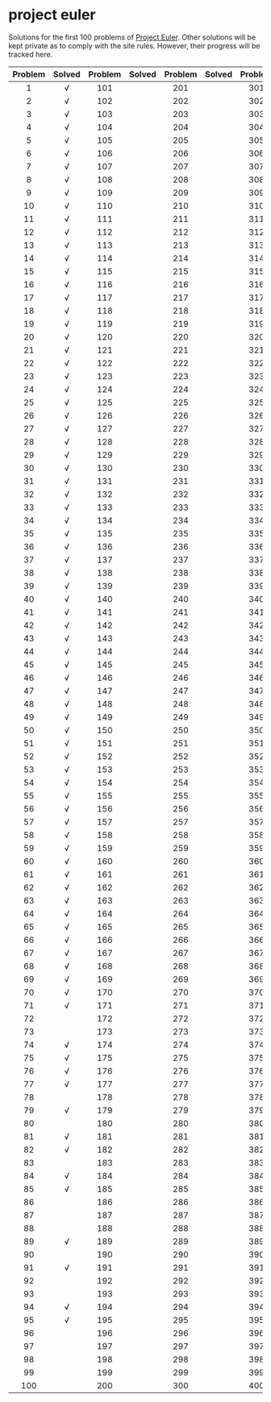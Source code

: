 # project euler

Solutions for the first 100 problems of [Project Euler](https://projecteuler.net/). Other solutions will be kept private as to comply with the site rules. However, their progress will be tracked here.

| Problem |  Solved | Problem |  Solved | Problem |  Solved | Problem |  Solved | Problem |  Solved | Problem |  Solved | Problem |  Solved | Problem |  Solved | Problem |  Solved |
| :-----: | :-----: | :-----: | :-----: | :-----: | :-----: | :-----: | :-----: | :-----: | :-----: | :-----: | :-----: | :-----: | :-----: | :-----: | :-----: | :-----: | :-----: |
|    1    |    √    |   101   |         |   201   |         |   301   |         |   401   |         |   501   |         |   601   |         |   701   |         |   801   |         |
|    2    |    √    |   102   |         |   202   |         |   302   |         |   402   |         |   502   |         |   602   |         |   702   |         |   802   |         |
|    3    |    √    |   103   |         |   203   |         |   303   |         |   403   |         |   503   |         |   603   |         |   703   |         |   803   |         |
|    4    |    √    |   104   |         |   204   |         |   304   |         |   404   |         |   504   |         |   604   |         |   704   |         |   804   |         |
|    5    |    √    |   105   |         |   205   |         |   305   |         |   405   |         |   505   |         |   605   |         |   705   |         |   805   |         |
|    6    |    √    |   106   |         |   206   |         |   306   |         |   406   |         |   506   |         |   606   |         |   706   |         |   806   |         |
|    7    |    √    |   107   |         |   207   |         |   307   |         |   407   |         |   507   |         |   607   |         |   707   |         |   807   |         |
|    8    |    √    |   108   |         |   208   |         |   308   |         |   408   |         |   508   |         |   608   |         |   708   |         |   808   |         |
|    9    |    √    |   109   |         |   209   |         |   309   |         |   409   |         |   509   |         |   609   |         |   709   |         |   809   |         |
|   10    |    √    |   110   |         |   210   |         |   310   |         |   410   |         |   510   |         |   610   |         |   710   |         |   810   |         |
|   11    |    √    |   111   |         |   211   |         |   311   |         |   411   |         |   511   |         |   611   |         |   711   |         |   811   |         |
|   12    |    √    |   112   |         |   212   |         |   312   |         |   412   |         |   512   |         |   612   |         |   712   |         |   812   |         |
|   13    |    √    |   113   |         |   213   |         |   313   |         |   413   |         |   513   |         |   613   |         |   713   |         |   813   |         |
|   14    |    √    |   114   |         |   214   |         |   314   |         |   414   |         |   514   |         |   614   |         |   714   |         |   814   |         |
|   15    |    √    |   115   |         |   215   |         |   315   |         |   415   |         |   515   |         |   615   |         |   715   |         |   815   |         |
|   16    |    √    |   116   |         |   216   |         |   316   |         |   416   |         |   516   |         |   616   |         |   716   |         |   816   |         |
|   17    |    √    |   117   |         |   217   |         |   317   |         |   417   |         |   517   |         |   617   |         |   717   |         |   817   |         |
|   18    |    √    |   118   |         |   218   |         |   318   |         |   418   |         |   518   |         |   618   |         |   718   |         |   818   |         |
|   19    |    √    |   119   |         |   219   |         |   319   |         |   419   |         |   519   |         |   619   |         |   719   |         |   819   |         |
|   20    |    √    |   120   |         |   220   |         |   320   |         |   420   |         |   520   |         |   620   |         |   720   |         |   820   |         |
|   21    |    √    |   121   |         |   221   |         |   321   |         |   421   |         |   521   |         |   621   |         |   721   |         |   821   |         |
|   22    |    √    |   122   |         |   222   |         |   322   |         |   422   |         |   522   |         |   622   |         |   722   |         |   822   |         |
|   23    |    √    |   123   |         |   223   |         |   323   |         |   423   |         |   523   |         |   623   |         |   723   |         |   823   |         |
|   24    |    √    |   124   |         |   224   |         |   324   |         |   424   |         |   524   |         |   624   |         |   724   |         |   824   |         |
|   25    |    √    |   125   |         |   225   |         |   325   |         |   425   |         |   525   |         |   625   |         |   725   |         |   825   |         |
|   26    |    √    |   126   |         |   226   |         |   326   |         |   426   |         |   526   |         |   626   |         |   726   |         |   826   |         |
|   27    |    √    |   127   |         |   227   |         |   327   |         |   427   |         |   527   |         |   627   |         |   727   |         |   827   |         |
|   28    |    √    |   128   |         |   228   |         |   328   |         |   428   |         |   528   |         |   628   |         |   728   |         |   828   |         |
|   29    |    √    |   129   |         |   229   |         |   329   |         |   429   |         |   529   |         |   629   |         |   729   |         |   829   |         |
|   30    |    √    |   130   |         |   230   |         |   330   |         |   430   |         |   530   |         |   630   |         |   730   |         |   830   |         |
|   31    |    √    |   131   |         |   231   |         |   331   |         |   431   |         |   531   |         |   631   |         |   731   |         |   831   |         |
|   32    |    √    |   132   |         |   232   |         |   332   |         |   432   |         |   532   |         |   632   |         |   732   |         |   832   |         |
|   33    |    √    |   133   |         |   233   |         |   333   |         |   433   |         |   533   |         |   633   |         |   733   |         |   833   |         |
|   34    |    √    |   134   |         |   234   |         |   334   |         |   434   |         |   534   |         |   634   |         |   734   |         |   834   |         |
|   35    |    √    |   135   |         |   235   |         |   335   |         |   435   |         |   535   |         |   635   |         |   735   |         |   835   |         |
|   36    |    √    |   136   |         |   236   |         |   336   |         |   436   |         |   536   |         |   636   |         |   736   |         |   836   |         |
|   37    |    √    |   137   |         |   237   |         |   337   |         |   437   |         |   537   |         |   637   |         |   737   |         |   837   |         |
|   38    |    √    |   138   |         |   238   |         |   338   |         |   438   |         |   538   |         |   638   |         |   738   |         |   838   |         |
|   39    |    √    |   139   |         |   239   |         |   339   |         |   439   |         |   539   |         |   639   |         |   739   |         |   839   |         |
|   40    |    √    |   140   |         |   240   |         |   340   |         |   440   |         |   540   |         |   640   |         |   740   |         |   840   |         |
|   41    |    √    |   141   |         |   241   |         |   341   |         |   441   |         |   541   |         |   641   |         |   741   |         |   841   |         |
|   42    |    √    |   142   |         |   242   |         |   342   |         |   442   |         |   542   |         |   642   |         |   742   |         |   842   |         |
|   43    |    √    |   143   |         |   243   |         |   343   |         |   443   |         |   543   |         |   643   |         |   743   |         |   843   |         |
|   44    |    √    |   144   |         |   244   |         |   344   |         |   444   |         |   544   |         |   644   |         |   744   |         |   844   |         |
|   45    |    √    |   145   |         |   245   |         |   345   |         |   445   |         |   545   |         |   645   |         |   745   |         |   845   |         |
|   46    |    √    |   146   |         |   246   |         |   346   |         |   446   |         |   546   |         |   646   |         |   746   |         |   846   |         |
|   47    |    √    |   147   |         |   247   |         |   347   |         |   447   |         |   547   |         |   647   |         |   747   |         |   847   |         |
|   48    |    √    |   148   |         |   248   |         |   348   |         |   448   |         |   548   |         |   648   |         |   748   |         |   848   |         |
|   49    |    √    |   149   |         |   249   |         |   349   |         |   449   |         |   549   |         |   649   |         |   749   |         |   849   |         |
|   50    |    √    |   150   |         |   250   |         |   350   |         |   450   |         |   550   |         |   650   |         |   750   |         |   850   |         |
|   51    |    √    |   151   |         |   251   |         |   351   |         |   451   |         |   551   |         |   651   |         |   751   |         |   851   |         |
|   52    |    √    |   152   |         |   252   |         |   352   |         |   452   |         |   552   |         |   652   |         |   752   |         |   852   |         |
|   53    |    √    |   153   |         |   253   |         |   353   |         |   453   |         |   553   |         |   653   |         |   753   |         |   853   |         |
|   54    |    √    |   154   |         |   254   |         |   354   |         |   454   |         |   554   |         |   654   |         |   754   |         |   854   |         |
|   55    |    √    |   155   |         |   255   |         |   355   |         |   455   |         |   555   |         |   655   |         |   755   |         |   855   |         |
|   56    |    √    |   156   |         |   256   |         |   356   |         |   456   |         |   556   |         |   656   |         |   756   |         |   856   |         |
|   57    |    √    |   157   |         |   257   |         |   357   |         |   457   |         |   557   |         |   657   |         |   757   |         |   857   |         |
|   58    |    √    |   158   |         |   258   |         |   358   |         |   458   |         |   558   |         |   658   |         |   758   |         |   858   |         |
|   59    |    √    |   159   |         |   259   |         |   359   |         |   459   |         |   559   |         |   659   |         |   759   |         |   859   |         |
|   60    |    √    |   160   |         |   260   |         |   360   |         |   460   |         |   560   |         |   660   |         |   760   |         |   860   |         |
|   61    |    √    |   161   |         |   261   |         |   361   |         |   461   |         |   561   |         |   661   |         |   761   |         |   861   |         |
|   62    |    √    |   162   |         |   262   |         |   362   |         |   462   |         |   562   |         |   662   |         |   762   |         |   862   |         |
|   63    |    √    |   163   |         |   263   |         |   363   |         |   463   |         |   563   |         |   663   |         |   763   |         |   863   |         |
|   64    |    √    |   164   |         |   264   |         |   364   |         |   464   |         |   564   |         |   664   |         |   764   |         |   864   |         |
|   65    |    √    |   165   |         |   265   |         |   365   |         |   465   |         |   565   |         |   665   |         |   765   |         |   865   |         |
|   66    |    √    |   166   |         |   266   |         |   366   |         |   466   |         |   566   |         |   666   |         |   766   |         |   866   |         |
|   67    |    √    |   167   |         |   267   |         |   367   |         |   467   |         |   567   |         |   667   |         |   767   |         |   867   |         |
|   68    |    √    |   168   |         |   268   |         |   368   |         |   468   |         |   568   |         |   668   |         |   768   |         |   868   |         |
|   69    |    √    |   169   |         |   269   |         |   369   |         |   469   |         |   569   |         |   669   |         |   769   |         |   869   |         |
|   70    |    √    |   170   |         |   270   |         |   370   |         |   470   |         |   570   |         |   670   |         |   770   |         |   870   |         |
|   71    |    √    |   171   |         |   271   |         |   371   |         |   471   |         |   571   |         |   671   |         |   771   |         |   871   |         |
|   72    |         |   172   |         |   272   |         |   372   |         |   472   |         |   572   |         |   672   |         |   772   |         |   872   |         |
|   73    |         |   173   |         |   273   |         |   373   |         |   473   |         |   573   |         |   673   |         |   773   |         |   873   |         |
|   74    |    √    |   174   |         |   274   |         |   374   |         |   474   |         |   574   |         |   674   |         |   774   |         |   874   |         |
|   75    |    √    |   175   |         |   275   |         |   375   |         |   475   |         |   575   |         |   675   |         |   775   |         |   875   |         |
|   76    |    √    |   176   |         |   276   |         |   376   |         |   476   |         |   576   |         |   676   |         |   776   |         |   876   |         |
|   77    |    √    |   177   |         |   277   |         |   377   |         |   477   |         |   577   |         |   677   |         |   777   |         |   877   |         |
|   78    |         |   178   |         |   278   |         |   378   |         |   478   |         |   578   |         |   678   |         |   778   |         |   878   |         |
|   79    |    √    |   179   |         |   279   |         |   379   |         |   479   |         |   579   |         |   679   |         |   779   |         |   879   |         |
|   80    |         |   180   |         |   280   |         |   380   |         |   480   |         |   580   |         |   680   |         |   780   |         |   880   |         |
|   81    |    √    |   181   |         |   281   |         |   381   |         |   481   |         |   581   |         |   681   |         |   781   |         |   881   |         |
|   82    |    √    |   182   |         |   282   |         |   382   |         |   482   |         |   582   |         |   682   |         |   782   |         |   882   |         |
|   83    |         |   183   |         |   283   |         |   383   |         |   483   |         |   583   |         |   683   |         |   783   |         |   883   |         |
|   84    |    √    |   184   |         |   284   |         |   384   |         |   484   |         |   584   |         |   684   |         |   784   |         |   884   |         |
|   85    |    √    |   185   |         |   285   |         |   385   |         |   485   |         |   585   |         |   685   |         |   785   |         |   885   |         |
|   86    |         |   186   |         |   286   |         |   386   |         |   486   |         |   586   |         |   686   |         |   786   |         |   886   |         |
|   87    |         |   187   |         |   287   |         |   387   |         |   487   |         |   587   |         |   687   |         |   787   |         |   887   |         |
|   88    |         |   188   |         |   288   |         |   388   |         |   488   |         |   588   |         |   688   |         |   788   |         |   888   |         |
|   89    |    √    |   189   |         |   289   |         |   389   |         |   489   |         |   589   |         |   689   |         |   789   |         |   889   |         |
|   90    |         |   190   |         |   290   |         |   390   |         |   490   |         |   590   |         |   690   |         |   790   |         |   890   |         |
|   91    |    √    |   191   |         |   291   |         |   391   |         |   491   |         |   591   |         |   691   |         |   791   |         |   891   |         |
|   92    |         |   192   |         |   292   |         |   392   |         |   492   |         |   592   |         |   692   |         |   792   |         |   892   |         |
|   93    |         |   193   |         |   293   |         |   393   |         |   493   |         |   593   |         |   693   |         |   793   |         |   893   |         |
|   94    |    √    |   194   |         |   294   |         |   394   |         |   494   |         |   594   |         |   694   |         |   794   |         |   894   |         |
|   95    |    √    |   195   |         |   295   |         |   395   |         |   495   |         |   595   |         |   695   |         |   795   |         |   895   |         |
|   96    |         |   196   |         |   296   |         |   396   |         |   496   |         |   596   |         |   696   |         |   796   |         |   896   |         |
|   97    |         |   197   |         |   297   |         |   397   |         |   497   |         |   597   |         |   697   |         |   797   |         |   897   |         |
|   98    |         |   198   |         |   298   |         |   398   |         |   498   |         |   598   |         |   698   |         |   798   |         |   898   |         |
|   99    |         |   199   |         |   299   |         |   399   |         |   499   |         |   599   |         |   699   |         |   799   |         |   899   |         |
|   100   |         |   200   |         |   300   |         |   400   |         |   500   |         |   600   |         |   700   |         |   800   |         |   900   |         |

